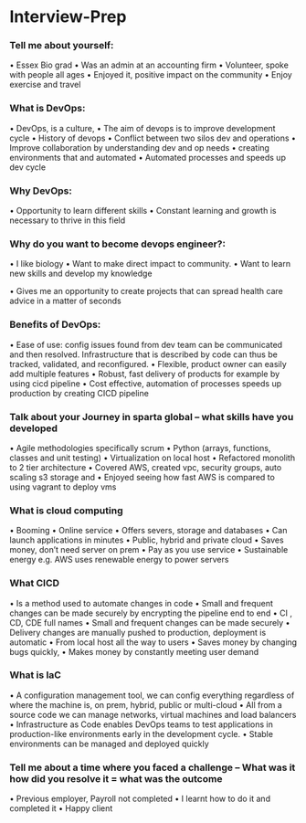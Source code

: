 # Interview-Prep
### Tell me about yourself:
•	Essex Bio grad
•	Was an admin at an accounting firm
•	Volunteer, spoke with people all ages
•	Enjoyed it, positive impact on the community
•	Enjoy exercise and travel

### What is DevOps:
•	DevOps, is a culture, 
•	The aim of devops is to improve development cycle
•	History of devops
•	Conflict between two silos dev and operations
•	Improve collaboration by understanding dev and op needs
•	creating environments that and automated
•	Automated processes and speeds up dev cycle

### Why DevOps:
•	Opportunity to learn different skills
•	Constant learning and growth is necessary to thrive in this field

### Why do you want to become devops engineer?:
•	I like biology
•	Want to make direct impact to community. 
•	Want to learn new skills and develop my knowledge

•	Gives me an opportunity to create projects that can spread health care advice in a matter of seconds
### Benefits of DevOps:
•	Ease of use: config issues found from dev team can be communicated and then resolved. Infrastructure that is described by code can thus be tracked, validated, and reconfigured.
•	Flexible, product owner can easily add multiple features
•	Robust, fast delivery of products for example by using cicd pipeline
•	Cost effective, automation of processes speeds up production by creating CICD pipeline

### Talk about your Journey in sparta global – what skills have you developed
•	Agile methodologies specifically scrum
•	Python (arrays, functions, classes and unit testing)
•	Virtualization on local host
•	Refactored monolith to 2 tier architecture 
•	Covered AWS, created vpc, security groups, auto scaling s3 storage and 
•	Enjoyed seeing how fast AWS is compared to using vagrant to deploy vms

### What is cloud computing
•	Booming
•	Online service
•	Offers severs, storage and databases 
•	Can launch applications in minutes
•	Public, hybrid and private cloud
•	Saves money, don’t need server on prem
•	Pay as you use service
•	Sustainable energy e.g. AWS uses renewable energy to power servers
### What CICD
•	Is a method used to automate changes in code 
•	Small and frequent changes can be made securely by encrypting the pipeline end to end
•	CI , CD, CDE full names
•	Small and frequent changes can be made securely 
•	Delivery changes are manually pushed to production, deployment is automatic
•	From local host all the way to users
•	Saves money by changing bugs quickly, 
•	Makes money by constantly meeting user demand

### What is IaC
•	A configuration management tool, we can config everything regardless of where the machine is, on prem, hybrid, public or multi-cloud
•	All from a source code we can manage networks, virtual machines and load balancers
•	Infrastructure as Code enables DevOps teams to test applications in production-like environments early in the development cycle. 
•	Stable environments can be managed and deployed quickly

### Tell me about a time where you faced a challenge – What was it how did you resolve it = what was the outcome
•	Previous employer, Payroll not completed
•	I learnt how to do it and completed it
•	Happy client
